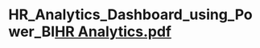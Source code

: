 # HR_Analytics_Dashboard_using_Power_BI[HR Analytics.pdf](https://github.com/akujur79/HR_Analytics_Dashboard_using_Power_BI/files/12639989/HR.Analytics.pdf)
